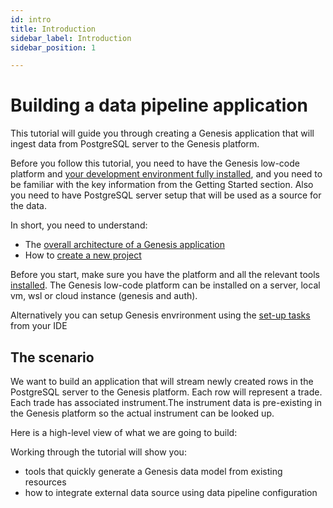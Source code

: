 ```yaml
---
id: intro
title: Introduction
sidebar_label: Introduction
sidebar_position: 1

---
```


# Building a data pipeline application

This tutorial will guide you through creating a Genesis application that will ingest data from PostgreSQL server to the Genesis platform. 

Before you follow this tutorial, you need to have the Genesis low-code platform and [your development environment fully installed](/creating-applications/getting-ready-to-develop/workstation-setup/), and you need to be familiar with the key information from the Getting Started section. Also you need to have PostgreSQL server setup that will be used as a source for the data.

In short, you need to understand:

* The [overall architecture of a Genesis application](/getting-started/what-is-the-genesis-low-code-platform/)
* How to [create a new project](/creating-applications/creating-a-new-project/alternative_options_supported/server-project-setup/)

Before you start, make sure you have the platform and all the relevant tools [installed](/creating-applications/getting-ready-to-develop/running-applications/options/install-in-three-steps/). The Genesis low-code platform can be installed on a server, local vm, wsl or cloud instance (genesis and auth).

Alternatively you can setup Genesis envrironment using the [set-up tasks](/creating-applications/creating-a-new-project/recommended-full-stack-project-setup/configure-deployment-plugin/) from your IDE

## The scenario
We want to build an application that will stream newly created rows in the PostgreSQL server to the Genesis platform. Each row will represent a trade. Each trade has associated instrument.The instrument data is pre-existing in the Genesis platform so the actual instrument can be looked up.

Here is a high-level view of what we are going to build:

Working through the tutorial will show you:
* tools that quickly generate a Genesis data model from existing resources
* how to integrate external data source using data pipeline configuration